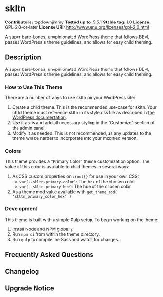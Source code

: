 # skltn #
**Contributors:** topdownjimmy
**Tested up to:** 5.5.1
**Stable tag:** 1.0
**License:** GPL-2.0-or-later
**License URI:** http://www.gnu.org/licenses/gpl-2.0.html

A super bare-bones, unopinionated WordPress theme that follows BEM, passes WordPress's theme guidelines, and allows for easy child theming.

## Description ##
A super bare-bones, unopinionated WordPress theme that follows BEM, passes WordPress's theme guidelines, and allows for easy child theming.

### How to Use This Theme ###

There are a number of ways to use skltn on your WordPress site:

1. Create a child theme. This is the recommended use-case for skltn. Your child theme must reference skltn in its style.css file as described in [the WordPress documentation](https://developer.wordpress.org/themes/advanced-topics/child-themes/).
1. Use it as-is and add all necessary styling in the "Customize" section of the admin panel.
1. Modify it as needed. This is not recommended, as any updates to the theme will be harder to incorporate into your modified version.

### Colors ###

This theme provides a "Primary Color" theme customization option. The value of this color is available to child themes in several ways:

1. As CSS custom properties on `:root{}` for use in your own CSS:
    - `var(--skltn-primary-color)`: The hex of the chosen color
    - `var(--skltn-primary-hue)`: The hue of the chosen color
1. As a theme mod value available with `get_theme_mod( 'skltn_primary_color_hex' )`

### Development ###

This theme is built with a simple Gulp setup. To begin working on the theme:

1. Install Node and NPM globally.
1. Run `npm ci` from within the theme directory.
1. Run `gulp` to compile the Sass and watch for changes.

## Frequently Asked Questions ##

## Changelog ##

## Upgrade Notice ##

